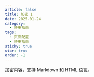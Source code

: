 ```yaml
---
article: false
title: 加密 1
date: 2025-01-24
category:
  - 使用指南
tags:
  - 页面配置
  - 使用指南
sticky: true
star: true
order: -1
---
```


加密内容，支持 Markdown 和 HTML 语言。
